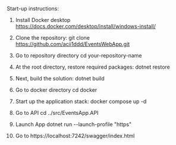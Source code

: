 Start-up instructions:

1. Install Docker desktop https://docs.docker.com/desktop/install/windows-install/

2. Clone the repository:
    git clone https://github.com/acii1ddd/EventsWebApp.git

4. Go to repository directory
   cd your-repository-name

5. At the root directory, restore required packages:
   dotnet restore

6. Next, build the solution:
    dotnet build

8. Go to docker directory
   cd docker

9. Start up the application stack:
    docker compose up -d

10. Go to API
   cd ../src/EventsApp.API

11. Launch App
    dotnet run --launch-profile "https"

12. Go to https://localhost:7242/swagger/index.html
